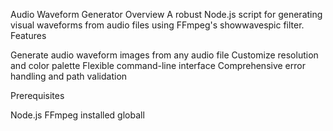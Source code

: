 Audio Waveform Generator
Overview
A robust Node.js script for generating visual waveforms from audio files using FFmpeg's showwavespic filter.
Features

Generate audio waveform images from any audio file
Customize resolution and color palette
Flexible command-line interface
Comprehensive error handling and path validation

Prerequisites

Node.js
FFmpeg installed globall
